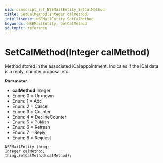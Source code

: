 ```yaml
---
uid: crmscript_ref_NSEMailEntity_SetCalMethod
title: SetCalMethod(Integer calMethod)
intellisense: NSEMailEntity.SetCalMethod
keywords: NSEMailEntity, GetCalMethod
so.topic: reference
---
```


# SetCalMethod(Integer calMethod)

Method stored in the associated iCal appointment. Indicates if the iCal data is a reply, counter proposal etc.

**Parameter:** 
* **calMethod** Integer
* Enum: 0 = Unknown 
* Enum: 1 = Add 
* Enum: 2 = Cancel 
* Enum: 3 = Counter 
* Enum: 4 = DeclineCounter 
* Enum: 5 = Publish 
* Enum: 6 = Refresh 
* Enum: 7 = Reply 
* Enum: 8 = Request 

```crmscript
NSEMailEntity thing;
Integer calMethod;
thing.SetCalMethod(calMethod);
```

